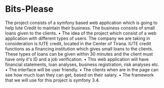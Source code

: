 # Bits-Please
The project consists of a symfony based web application which is going to help Iute Credit to maintain their business. The business consists of small loans given to the clients.
•	The idea of the project which consist of a web application with different types of users. The company we are taking in consideration is IUTE credit, located in the Center of Tirana. IUTE credit functions as a financing institution which gives small loans to the clients. These types of loans can be given within 30 minutes and the client must have only it's ID and a job verification. 
•	This web application will have financial statements, loan analyses, business registration, risk analyses etc.
•	The interface will be user friendly. 
•	The clients when are in the page can see how much loan they can get, based on their salary.
•	The framework that we will use for this project is symfony 3.4.
